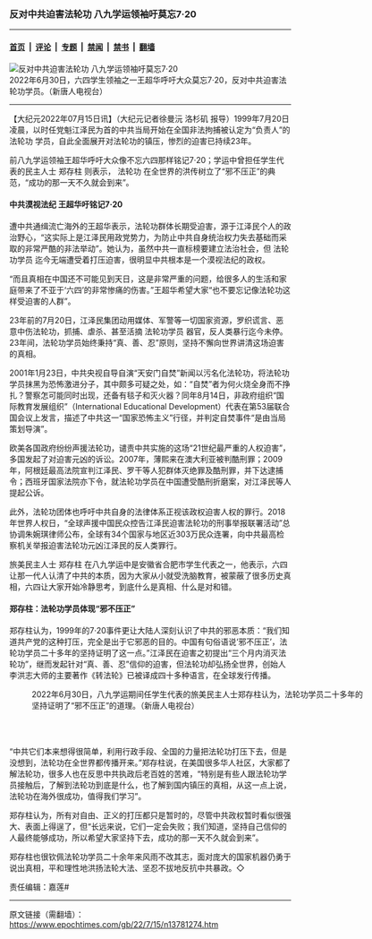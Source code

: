 ### 反对中共迫害法轮功 八九学运领袖吁莫忘7‧20

---

#### [首页](../../../..?n13781274) &nbsp;|&nbsp; [评论](../../../../../epoch-comment?n13781274) &nbsp;|&nbsp; [专题](../../../../../epoch-special?n13781274) &nbsp;|&nbsp; [禁闻](../../../../../epoch-news?n13781274) &nbsp;|&nbsp; [禁书](../../../../../books?n13781274) &nbsp;|&nbsp; [翻墙](https://github.com/gfw-breaker/nogfw/blob/master/README.md?n13781274)


<div><img alt="反对中共迫害法轮功 八九学运领袖吁莫忘7‧20" class="attachment-djy_600_400 size-djy_600_400 wp-post-image" src="https://i.epochtimes.com/assets/uploads/2022/07/id13781293-4e0a1e4d59f942a2e3f24d45756bad07-600x400.png"/>
<div class="caption">
 2022年6月30日，六四学生领袖之一王超华呼吁大众莫忘7‧20，反对中共迫害法轮功学员。（新唐人电视台）
</div></div><hr/><div class="post_content" id="artbody" itemprop="articleBody">
 <!-- article content begin -->
 <p>
  【大纪元2022年07月15日讯】（大纪元记者徐曼沅
  <ok href="https://www.epochtimes.com/gb/tag/%E6%B4%9B%E6%9D%89%E7%9F%B6.html">
   洛杉矶
  </ok>
  报导）1999年7月20日凌晨，以时任党魁江泽民为首的中共当局开始在全国非法拘捕被认定为“负责人”的
  <ok href="https://www.epochtimes.com/gb/tag/%E6%B3%95%E8%BD%AE%E5%8A%9F.html">
   法轮功
  </ok>
  学员，自此全面展开对法轮功的镇压，惨烈的迫害已持续23年。
 </p>
 <p>
  前八九学运领袖王超华呼吁大众像不忘六四那样铭记7‧20；学运中曾担任学生代表的民主人士
  <ok href="https://www.epochtimes.com/gb/tag/%E9%83%91%E5%AD%98%E6%9F%B1.html">
   郑存柱
  </ok>
  则表示，
  <ok href="https://www.epochtimes.com/gb/tag/%E6%B3%95%E8%BD%AE%E5%8A%9F.html">
   法轮功
  </ok>
  在全世界的洪传树立了“邪不压正”的典范，“成功的那一天不久就会到来”。
 </p>
 <h4>
  中共漠视法纪 王超华吁铭记7‧20
 </h4>
 <p>
  遭中共通缉流亡海外的王超华表示，法轮功群体长期受迫害，源于江泽民个人的政治野心，“这实际上是江泽民用政党势力，为防止中共自身统治权力失去基础而采取的非常严酷的非法举动”。她认为，虽然中共一直标榜要建立法治社会，但
  <ok href="https://www.epochtimes.com/gb/tag/%E6%B3%95%E8%BD%AE%E5%8A%9F%E5%AD%A6%E5%91%98.html">
   法轮功学员
  </ok>
  迄今无端遭受着打压迫害，很明显中共根本是一个漠视法纪的政权。
 </p>
 <p>
  “而且真相在中国还不可能见到天日，这是非常严重的问题，给很多人的生活和家庭带来了不亚于‘六四’的非常惨痛的伤害。”王超华希望大家“也不要忘记像法轮功这样受迫害的人群”。
 </p>
 <p>
  23年前的7月20日，江泽民集团动用媒体、军警等一切国家资源，罗织谎言、恶意中伤法轮功，抓捕、虐杀、甚至活摘
  <ok href="https://www.epochtimes.com/gb/tag/%E6%B3%95%E8%BD%AE%E5%8A%9F%E5%AD%A6%E5%91%98.html">
   法轮功学员
  </ok>
  器官，反人类暴行迄今未停。23年间，法轮功学员始终秉持“真、善、忍”原则，坚持不懈向世界讲清这场迫害的真相。
 </p>
 <p>
  2001年1月23日，中共央视自导自演“天安门自焚”新闻以污名化法轮功，将法轮功学员抹黑为恐怖激进分子，其中颇多可疑之处，如：“自焚”者为何火烧全身而不挣扎？警察怎可能同时出现，还备有毯子和灭火器？同年8月14日，非政府组织“国际教育发展组织”（International Educational Development）代表在第53届联合国会议上发言，描述了中共这一“国家恐怖主义”行径，并判定自焚事件“是由当局策划导演”。
 </p>
 <p>
  欧美各国政府纷纷声援法轮功，谴责中共实施的这场“21世纪最严重的人权迫害”，多国发起了对迫害元凶的诉讼。2007年，薄熙来在澳大利亚被判酷刑罪；2009年，阿根廷最高法院宣判江泽民、罗干等人犯群体灭绝罪及酷刑罪，并下达逮捕令；西班牙国家法院亦下令，就法轮功学员在中国遭受酷刑折磨案，对江泽民等人提起公诉。
 </p>
 <p>
  此外，法轮功团体也呼吁中共自身的法律体系正视该政权迫害人权的罪行。2018年世界人权日，“全球声援中国民众控告江泽民迫害法轮功的刑事举报联署活动”总协调朱婉琪律师公布，全球有34个国家与地区近303万民众连署，向中共最高检察机关举报迫害法轮功元凶江泽民的反人类罪行。
 </p>
 <p>
  旅美民主人士
  <ok href="https://www.epochtimes.com/gb/tag/%E9%83%91%E5%AD%98%E6%9F%B1.html">
   郑存柱
  </ok>
  在八九学运中是安徽省合肥市学生代表之一，他表示，六四让那一代人认清了中共的本质，因为大家从小就受洗脑教育，被蒙蔽了很多历史真相，六四让大家开始冷静思考，到底什么是真相、什么是对和错。
 </p>
 <h4>
  郑存柱：法轮功学员体现“邪不压正”
 </h4>
 <p>
  郑存柱认为，1999年的7‧20事件更让大陆人深刻认识了中共的邪恶本质：“我们知道共产党的这种打压，完全是出于它邪恶的目的。中国有句俗语说‘邪不压正’，法轮功学员二十多年的坚持证明了这一点。”江泽民在迫害之初提出“三个月内消灭法轮功”，继而发起针对“真、善、忍”信仰的迫害，但法轮功却弘扬全世界，创始人李洪志大师的主要著作《转法轮》已被译成四十多种语言，在全球发行传播。
 </p>
 <figure aria-describedby="caption-attachment-13781294" class="wp-caption aligncenter" id="attachment_13781294" style="width: 600px">
  <ok href="https://i.epochtimes.com/assets/uploads/2022/07/id13781294-92c596a699cffb770fba710352a79ac1.png" target="_blank">
   <img alt="" class="size-large wp-image-13781294" src="https://i.epochtimes.com/assets/uploads/2022/07/id13781294-92c596a699cffb770fba710352a79ac1-600x338.png"/>
  </ok>
  <br/><figcaption class="wp-caption-text" id="caption-attachment-13781294">
   2022年6月30日，八九学运期间任学生代表的旅美民主人士郑存柱认为，法轮功学员二十多年的坚持证明了“邪不压正”的道理。（新唐人电视台）
  </figcaption><br/>
 </figure><br/>
 <p>
  “中共它们本来想得很简单，利用行政手段、全国的力量把法轮功打压下去，但是没想到，法轮功在全世界都传播开来。”郑存柱说，在美国很多华人社区，大家都了解法轮功，很多人也在反思中共执政后老百姓的苦难，“特别是有些人跟法轮功学员接触后，了解到法轮功到底是什么，也了解到国内镇压的真相，从这一点上说，法轮功在海外很成功，值得我们学习”。
 </p>
 <p>
  郑存柱认为，所有对自由、正义的打压都只是暂时的，尽管中共政权暂时看似很强大、表面上得逞了，但“长远来说，它们一定会失败；我们知道，坚持自己信仰的人最终能够成功，所以希望大家坚持下去，成功的那一天不久就会到来”。
 </p>
 <p>
  郑存柱也很钦佩法轮功学员二十余年来风雨不改其志，面对庞大的国家机器仍勇于说出真相，平和理性地洪扬法轮大法、坚忍不拔地反抗中共暴政。◇
 </p>
 <p>
  责任编辑：嘉莲#
 </p>
 <!-- article content end -->
 <div id="below_article_ad">
 </div>
</div>


---

原文链接（需翻墙）：https://www.epochtimes.com/gb/22/7/15/n13781274.htm
